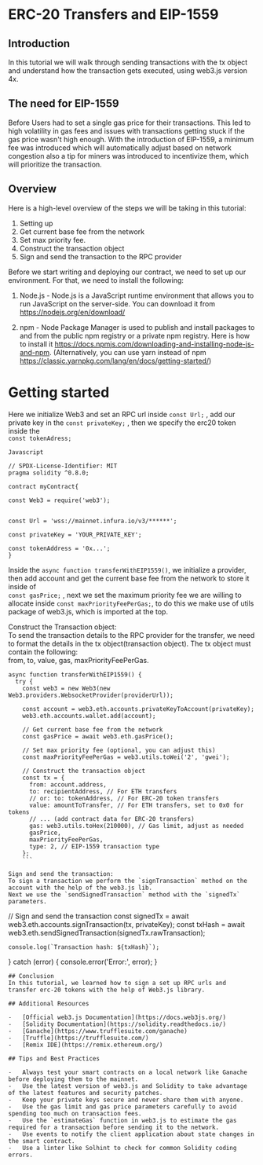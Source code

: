 
# ERC-20 Transfers and EIP-1559

## Introduction
In this tutorial we will walk through sending transactions with the tx object and understand how the transaction gets executed, using web3.js version 4x.

## The need for EIP-1559
 
Before Users had to set a single gas price for their transactions. This led to high volatility in gas fees and issues with transactions getting stuck if the gas price wasn't high enough.
With the introduction of EIP-1559, a minimum fee was introduced which will  automatically adjust based on network congestion
also a tip for miners was introduced to incentivize them, which will prioritize the transaction.


##  Overview

Here is a high-level overview of the steps we will be taking in this tutorial:

1. Setting up  
2. Get current base fee from the network  
3. Set max priority fee.  
4. Construct the transaction object
5. Sign and send the transaction to the RPC provider

Before we start writing and deploying our contract, we need to set up our environment. For that, we need to install the following:

1. Node.js - Node.js is a JavaScript runtime environment that allows you to run JavaScript on the server-side. You can download it from https://nodejs.org/en/download/  

2. npm - Node Package Manager is used to publish and install packages to and from the public npm registry or a private npm registry. Here is how to install it https://docs.npmjs.com/downloading-and-installing-node-js-and-npm. (Alternatively, you can use yarn instead of npm https://classic.yarnpkg.com/lang/en/docs/getting-started/)

# Getting started

Here we initialize Web3 and set an RPC url inside `const Url;` , add our private key in the `const privateKey;` , then we specify the erc20 token inside the  
 `const tokenAdress;`
``` 
Javascript

// SPDX-License-Identifier: MIT
pragma solidity ^0.8.0;

contract myContract{

const Web3 = require('web3');


const Url = 'wss://mainnet.infura.io/v3/******';

const privateKey = 'YOUR_PRIVATE_KEY';

const tokenAddress = '0x...'; 
}

```

Inside the `async function transferWithEIP1559()`, we initialize a provider, then add account and get the current base fee from the network to store it inside of  
`const gasPrice;` , next we set the maximum priority fee we are willing to allocate inside  `const maxPriorityFeePerGas;`, to do this we make use of utils package of web3.js, which is imported at the top.

Construct the Transaction object:  
To send the transaction details to the RPC provider for the transfer, we need to format the details in the tx object(transaction object). The tx object must contain the following:  
from, to, value, gas, maxPriorityFeePerGas.


```
async function transferWithEIP1559() {
  try {
    const web3 = new Web3(new Web3.providers.WebsocketProvider(providerUrl));

    const account = web3.eth.accounts.privateKeyToAccount(privateKey);
    web3.eth.accounts.wallet.add(account);

    // Get current base fee from the network
    const gasPrice = await web3.eth.gasPrice();

    // Set max priority fee (optional, you can adjust this)
    const maxPriorityFeePerGas = web3.utils.toWei('2', 'gwei');

    // Construct the transaction object
    const tx = {
      from: account.address,
      to: recipientAddress, // For ETH transfers
      // or: to: tokenAddress, // For ERC-20 token transfers
      value: amountToTransfer, // For ETH transfers, set to 0x0 for tokens
      // ... (add contract data for ERC-20 transfers)
      gas: web3.utils.toHex(210000), // Gas limit, adjust as needed
      gasPrice,
      maxPriorityFeePerGas,
      type: 2, // EIP-1559 transaction type
    };
    ```

Sign and send the transaction:  
To sign a transaction we perform the `signTransaction` method on the account with the help of the web3.js lib.
Next we use the `sendSignedTransaction` method with the `signedTx` parameters.

```
 // Sign and send the transaction
    const signedTx = await web3.eth.accounts.signTransaction(tx, privateKey);
    const txHash = await web3.eth.sendSignedTransaction(signedTx.rawTransaction);

    console.log(`Transaction hash: ${txHash}`);
  } catch (error) {
    console.error('Error:', error);
  }
```
## Conclusion
In this tutorial, we learned how to sign a set up RPC urls and transfer erc-20 tokens with the help of Web3.js library.

## Additional Resources

-   [Official web3.js Documentation](https://docs.web3js.org/)
-   [Solidity Documentation](https://solidity.readthedocs.io/)
-   [Ganache](https://www.trufflesuite.com/ganache)
-   [Truffle](https://trufflesuite.com/)
-   [Remix IDE](https://remix.ethereum.org/)

## Tips and Best Practices

-   Always test your smart contracts on a local network like Ganache before deploying them to the mainnet.
-   Use the latest version of web3.js and Solidity to take advantage of the latest features and security patches.
-   Keep your private keys secure and never share them with anyone.
-   Use the gas limit and gas price parameters carefully to avoid spending too much on transaction fees.
-   Use the `estimateGas` function in web3.js to estimate the gas required for a transaction before sending it to the network.
-   Use events to notify the client application about state changes in the smart contract.
-   Use a linter like Solhint to check for common Solidity coding errors.
